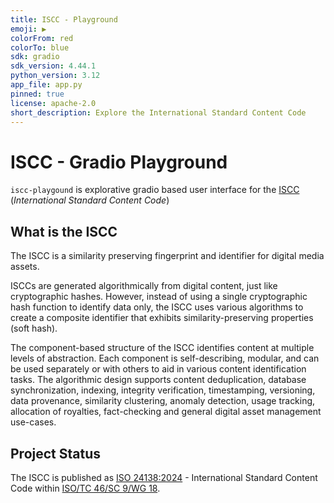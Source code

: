 ```yaml
---
title: ISCC - Playground
emoji: ▶️
colorFrom: red
colorTo: blue
sdk: gradio
sdk_version: 4.44.1
python_version: 3.12
app_file: app.py
pinned: true
license: apache-2.0
short_description: Explore the International Standard Content Code
---
```

# ISCC - Gradio Playground

`iscc-playgound` is explorative gradio based user interface for the [ISCC](https://iscc.codes)
(*International Standard Content Code*)

## What is the ISCC

The ISCC is a similarity preserving fingerprint and identifier for digital media assets.

ISCCs are generated algorithmically from digital content, just like cryptographic hashes. However,
instead of using a single cryptographic hash function to identify data only, the ISCC uses various
algorithms to create a composite identifier that exhibits similarity-preserving properties (soft
hash).

The component-based structure of the ISCC identifies content at multiple levels of abstraction. Each
component is self-describing, modular, and can be used separately or with others to aid in various
content identification tasks. The algorithmic design supports content deduplication, database
synchronization, indexing, integrity verification, timestamping, versioning, data provenance,
similarity clustering, anomaly detection, usage tracking, allocation of royalties, fact-checking and
general digital asset management use-cases.


## Project Status

The ISCC is published as [ISO 24138:2024](https://www.iso.org/standard/77899.html) -
International Standard Content Code within
[ISO/TC 46/SC 9/WG 18](https://www.iso.org/committee/48836.html).
